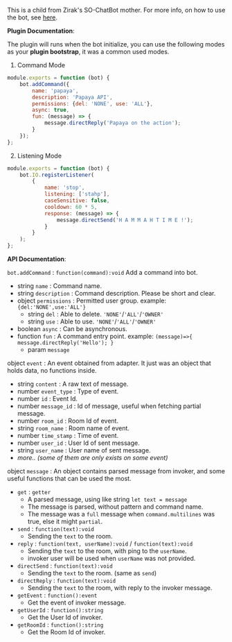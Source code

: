 This is a child from Zirak's SO-ChatBot mother. For more info, on how to use the bot, see [here](https://github.com/Zirak/SO-ChatBot).

**Plugin Documentation**:

The plugin will runs when the bot initialize, you can use the following modes as your **plugin bootstrap**, it was a common used modes.

1. Command Mode
```javascript
module.exports = function (bot) {
    bot.addCommand({
        name: 'papaya',
        description: 'Papaya API',
        permissions: {del: 'NONE', use: 'ALL'},
        async: true,
        fun: (message) => {
            message.directReply('Papaya on the action');
        }
    });
};
```
2. Listening Mode
```javascript
module.exports = function (bot) {
    bot.IO.registerListener(
        {
            name: 'stop',
            listening: ['stahp'],
            caseSensitive: false,
            cooldown: 60 * 5,
            response: (message) => {
                message.directSend('H A M M A H T I M E !');
            }
        }
    );
};
```

**API Documentation**:

`bot.addCommand` : `function(command):void` Add a command into bot.

- string `name` : Command name.
- string `description` : Command description. Please be short and clear.
- object `permissions` : Permitted user group. example: `{del:'NONE',use:'ALL'}`
  - string `del` : Able to delete. `'NONE'`/`'ALL'`/`'OWNER'`
  - string `use` : Able to use. `'NONE'`/`'ALL'`/`'OWNER'`
- boolean `async` : Can be asynchronous.
- function `fun` : A command entry point. example: `(message)=>{ message.directReply('Hello'); }`
  - param `message` 


object `event` : An event obtained from adapter. It just was an object that holds data, no functions inside.

- string `content` : A raw text of message.
- number `event_type` : Type of event.
- number `id` : Event Id.
- number `message_id` : Id of message, useful when fetching partial message.
- number `room_id` : Room Id of event.
- string `room_name` : Room name of event.
- number `time_stamp` : Time of event.
- number `user_id` : User Id of sent message.
- string `user_name` : User name of sent message.
- *more.. (some of them are only exists on some event)*

object `message` : An object contains parsed message from invoker, and some useful functions that can be used the most.

- `get` : `getter` 
  - A parsed message, using like string `let text = message` 
  - The message is parsed, without pattern and command name.
  - The message was a `full` message when `command.multilines` was true, else it might `partial`.
- `send` : `function(text):void` 
  - Sending the `text` to the room. 
- `reply` : `function(text, userName):void` / `function(text):void`
  - Sending the `text` to the room, with ping to the `userName`.
  - invoker user will be used when `userName` was not provided.
- `directSend` : `function(text):void`
  - Sending the `text` to the room. (same as `send`)
- `directReply` : `function(text):void`
  - Sending the `text` to the room, with reply to the invoker message.
- `getEvent` : `function():event`
  - Get the event of invoker message.
- `getUserId` : `function():string`
  - Get the User Id of invoker.
- `getRoomId` : `function():string`
  - Get the Room Id of invoker.